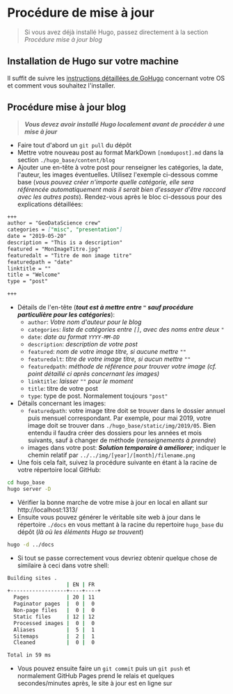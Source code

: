 # Procédure de mise à jour

> Si vous avez déjà installé Hugo, passez directement à la section *Procédure mise à jour blog*

## Installation de Hugo sur votre machine

Il suffit de suivre les [instructions détaillées de GoHugo](https://gohugo.io/getting-started/quick-start/) concernant votre OS et comment vous souhaitez l'installer.

## Procédure mise à jour blog

> ***Vous devez avoir installé Hugo localement avant de procéder à une mise à jour***

* Faire tout d'abord un ```git pull``` du dépôt
* Mettre votre nouveau post au format MarkDown ```[nomdupost].md``` dans la section ```./hugo_base/content/blog```
* Ajouter une en-tête à votre post pour renseigner les catégories, la date, l'auteur, les images éventuelles. Utilisez l'exemple ci-dessous comme base (*vous pouvez créer n'importe quelle catégorie, elle sera référencée automatiquement mais il serait bien d'essayer d'être raccord avec les autres posts*). Rendez-vous après le bloc ci-dessous pour des explications détaillées:

```markdown
+++
author = "GeoDataScience crew"
categories = ["misc", "presentation"]
date = "2019-05-20"
description = "This is a description"
featured = "MonImageTitre.jpg"
featuredalt = "Titre de mon image titre"
featuredpath = "date"
linktitle = ""
title = "Welcome"
type = "post"

+++
```
* Détails de l'en-tête (***tout est à mettre entre ```"``` sauf procédure particulière pour les catégories***):
  * ```author```: *Votre nom d'auteur pour le blog*
  * ```categories```: *liste de catégories entre ```[]```, avec des noms entre deux ```"```*
  * ```date```: *date au format ```YYYY-MM-DD```*
  * ```description```: *description de votre post*
  * ```featured```: *nom de votre image titre, si aucune mettre ```""```*
  * ```featuredalt```: *titre de votre image titre, si aucun mettre ```""```*
  * ```featuredpath```: *méthode de référence pour trouver votre image (cf. point détaillé ci après concernant les images)*
  * ```linktitle```: *laisser ```""``` pour le moment*
  * ```title```: titre de votre post
  * ```type```: type de post. Normalement toujours ```"post"```
* Détails concernant les images:
  * ```featuredpath```: votre image titre doit se trouver dans le dossier annuel puis mensuel correspondant. Par exemple, pour mai 2019, votre image doit se trouver dans ```./hugo_base/static/img/2019/05```. Bien entendu il faudra créer des dossiers pour les années et mois suivants, sauf à changer de méthode (*renseignements à prendre*)
  * images dans votre post: ***Solution temporaire à améliorer***; indiquer le chemin relatif par ```../../img/[year]/[month]/filename.png```
* Une fois cela fait, suivez la procédure suivante en étant à la racine de votre répertoire local GitHub:
```bash
cd hugo_base
hugo server -D
```
* Vérifier la bonne marche de votre mise à jour en local en allant sur http://localhost:1313/
* Ensuite vous pouvez générer le véritable site web à jour dans le répertoire ```./docs``` en vous mettant à la racine du repertoire ```hugo_base``` du dépôt (*là où les éléments Hugo se trouvent*)
```bash
hugo -d ../docs
```
* Si tout se passe correctement vous devriez obtenir quelque chose de similaire à ceci dans votre shell:
```bash
Building sites .
                   | EN | FR
+------------------+----+----+
  Pages            | 20 | 11
  Paginator pages  |  0 |  0
  Non-page files   |  0 |  0
  Static files     | 12 | 12
  Processed images |  0 |  0
  Aliases          |  5 |  1
  Sitemaps         |  2 |  1
  Cleaned          |  0 |  0

Total in 59 ms
```
* Vous pouvez ensuite faire un ```git commit``` puis un ```git push``` et normalement GitHub Pages prend le relais et quelques secondes/minutes après, le site à jour est en ligne sur
